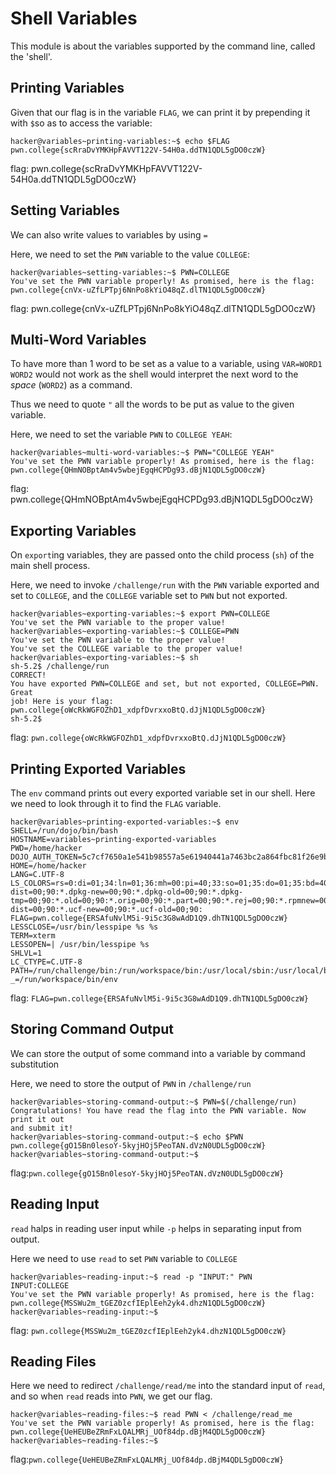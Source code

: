 # Shell Variables
This module is about the variables supported by the command line, called the 'shell'.

## Printing Variables
Given that our flag is in the variable `FLAG`, we can print it by prepending it with `$`so as to access the variable:
```
hacker@variables~printing-variables:~$ echo $FLAG
pwn.college{scRraDvYMKHpFAVVT122V-54H0a.ddTN1QDL5gDO0czW}
```
flag: pwn.college{scRraDvYMKHpFAVVT122V-54H0a.ddTN1QDL5gDO0czW}

## Setting Variables
We can also write values to variables by using `=`

Here, we need to set the `PWN` variable to the value `COLLEGE`:
```
hacker@variables~setting-variables:~$ PWN=COLLEGE
You've set the PWN variable properly! As promised, here is the flag:
pwn.college{cnVx-uZfLPTpj6NnPo8kYiO48qZ.dlTN1QDL5gDO0czW}
```
flag: pwn.college{cnVx-uZfLPTpj6NnPo8kYiO48qZ.dlTN1QDL5gDO0czW}

## Multi-Word Variables
To have more than 1 word to be set as a value to a variable, using `VAR=WORD1 WORD2` would not work as the shell would interpret the next word to the _space_ (`WORD2`) as a command.

Thus we need to quote `"` all the words to be put as value to the given variable.

Here, we need to set the variable `PWN` to `COLLEGE YEAH`:
```
hacker@variables~multi-word-variables:~$ PWN="COLLEGE YEAH"
You've set the PWN variable properly! As promised, here is the flag:
pwn.college{QHmNOBptAm4v5wbejEgqHCPDg93.dBjN1QDL5gDO0czW}
```
flag: pwn.college{QHmNOBptAm4v5wbejEgqHCPDg93.dBjN1QDL5gDO0czW}

## Exporting Variables
On `export`ing variables, they are passed onto the child process (`sh`) of the main shell process.

Here, we need to invoke `/challenge/run` with the `PWN` variable exported and set to `COLLEGE`, and the `COLLEGE` variable set to `PWN` but not exported.

```
hacker@variables~exporting-variables:~$ export PWN=COLLEGE
You've set the PWN variable to the proper value!
hacker@variables~exporting-variables:~$ COLLEGE=PWN
You've set the PWN variable to the proper value!
You've set the COLLEGE variable to the proper value!
hacker@variables~exporting-variables:~$ sh
sh-5.2$ /challenge/run
CORRECT!
You have exported PWN=COLLEGE and set, but not exported, COLLEGE=PWN. Great
job! Here is your flag:
pwn.college{oWcRkWGFOZhD1_xdpfDvrxxoBtQ.dJjN1QDL5gDO0czW}
sh-5.2$
```
flag: `pwn.college{oWcRkWGFOZhD1_xdpfDvrxxoBtQ.dJjN1QDL5gDO0czW}`

## Printing Exported Variables
The `env` command prints out every exported variable set in our shell. Here we need to look through it to find the `FLAG` variable.
```
hacker@variables~printing-exported-variables:~$ env
SHELL=/run/dojo/bin/bash
HOSTNAME=variables~printing-exported-variables
PWD=/home/hacker
DOJO_AUTH_TOKEN=5c7cf7650a1e541b98557a5e61940441a7463bc2a864fbc81f26e9b82e367b5e
HOME=/home/hacker
LANG=C.UTF-8
LS_COLORS=rs=0:di=01;34:ln=01;36:mh=00:pi=40;33:so=01;35:do=01;35:bd=40;33;01:cd=40;33;01:or=40;31;01:mi=00:su=37;41:sg=30;43:ca=00:tw=30;42:ow=34;42:st=37;44:ex=01;32:*.7z=01;31:*.ace=01;31:*.alz=01;31:*.apk=01;31:*.arc=01;31:*.arj=01;31:*.bz=01;31:*.bz2=01;31:*.cab=01;31:*.cpio=01;31:*.crate=01;31:*.deb=01;31:*.drpm=01;31:*.dwm=01;31:*.dz=01;31:*.ear=01;31:*.egg=01;31:*.esd=01;31:*.gz=01;31:*.jar=01;31:*.lha=01;31:*.lrz=01;31:*.lz=01;31:*.lz4=01;31:*.lzh=01;31:*.lzma=01;31:*.lzo=01;31:*.pyz=01;31:*.rar=01;31:*.rpm=01;31:*.rz=01;31:*.sar=01;31:*.swm=01;31:*.t7z=01;31:*.tar=01;31:*.taz=01;31:*.tbz=01;31:*.tbz2=01;31:*.tgz=01;31:*.tlz=01;31:*.txz=01;31:*.tz=01;31:*.tzo=01;31:*.tzst=01;31:*.udeb=01;31:*.war=01;31:*.whl=01;31:*.wim=01;31:*.xz=01;31:*.z=01;31:*.zip=01;31:*.zoo=01;31:*.zst=01;31:*.avif=01;35:*.jpg=01;35:*.jpeg=01;35:*.mjpg=01;35:*.mjpeg=01;35:*.gif=01;35:*.bmp=01;35:*.pbm=01;35:*.pgm=01;35:*.ppm=01;35:*.tga=01;35:*.xbm=01;35:*.xpm=01;35:*.tif=01;35:*.tiff=01;35:*.png=01;35:*.svg=01;35:*.svgz=01;35:*.mng=01;35:*.pcx=01;35:*.mov=01;35:*.mpg=01;35:*.mpeg=01;35:*.m2v=01;35:*.mkv=01;35:*.webm=01;35:*.webp=01;35:*.ogm=01;35:*.mp4=01;35:*.m4v=01;35:*.mp4v=01;35:*.vob=01;35:*.qt=01;35:*.nuv=01;35:*.wmv=01;35:*.asf=01;35:*.rm=01;35:*.rmvb=01;35:*.flc=01;35:*.avi=01;35:*.fli=01;35:*.flv=01;35:*.gl=01;35:*.dl=01;35:*.xcf=01;35:*.xwd=01;35:*.yuv=01;35:*.cgm=01;35:*.emf=01;35:*.ogv=01;35:*.ogx=01;35:*.aac=00;36:*.au=00;36:*.flac=00;36:*.m4a=00;36:*.mid=00;36:*.midi=00;36:*.mka=00;36:*.mp3=00;36:*.mpc=00;36:*.ogg=00;36:*.ra=00;36:*.wav=00;36:*.oga=00;36:*.opus=00;36:*.spx=00;36:*.xspf=00;36:*~=00;90:*#=00;90:*.bak=00;90:*.crdownload=00;90:*.dpkg-dist=00;90:*.dpkg-new=00;90:*.dpkg-old=00;90:*.dpkg-tmp=00;90:*.old=00;90:*.orig=00;90:*.part=00;90:*.rej=00;90:*.rpmnew=00;90:*.rpmorig=00;90:*.rpmsave=00;90:*.swp=00;90:*.tmp=00;90:*.ucf-dist=00;90:*.ucf-new=00;90:*.ucf-old=00;90:
FLAG=pwn.college{ERSAfuNvlM5i-9i5c3G8wAdD1Q9.dhTN1QDL5gDO0czW}
LESSCLOSE=/usr/bin/lesspipe %s %s
TERM=xterm
LESSOPEN=| /usr/bin/lesspipe %s
SHLVL=1
LC_CTYPE=C.UTF-8
PATH=/run/challenge/bin:/run/workspace/bin:/usr/local/sbin:/usr/local/bin:/usr/sbin:/usr/bin:/sbin:/bin
_=/run/workspace/bin/env
```

flag: `FLAG=pwn.college{ERSAfuNvlM5i-9i5c3G8wAdD1Q9.dhTN1QDL5gDO0czW}` 

## Storing Command Output
We can store the output of some command into a variable by command substitution

Here, we need to store the output of `PWN` in `/challenge/run`
```
hacker@variables~storing-command-output:~$ PWN=$(/challenge/run)
Congratulations! You have read the flag into the PWN variable. Now print it out
and submit it!
hacker@variables~storing-command-output:~$ echo $PWN
pwn.college{gO15Bn0lesoY-5kyjHOj5PeoTAN.dVzN0UDL5gDO0czW}
hacker@variables~storing-command-output:~$
```
flag:`pwn.college{gO15Bn0lesoY-5kyjHOj5PeoTAN.dVzN0UDL5gDO0czW}`

## Reading Input 
`read` halps in reading user input while `-p` helps in separating input from output.

Here we need to use `read` to set `PWN` variable to `COLLEGE`
```
hacker@variables~reading-input:~$ read -p "INPUT:" PWN
INPUT:COLLEGE
You've set the PWN variable properly! As promised, here is the flag:
pwn.college{MSSWu2m_tGEZ0zcfIEplEeh2yk4.dhzN1QDL5gDO0czW}
hacker@variables~reading-input:~$
```
flag: `pwn.college{MSSWu2m_tGEZ0zcfIEplEeh2yk4.dhzN1QDL5gDO0czW}`

## Reading Files
Here we need to redirect `/challenge/read/me` into the standard input of `read`, and so when `read` reads into `PWN`, we get our flag.
```
hacker@variables~reading-files:~$ read PWN < /challenge/read_me
You've set the PWN variable properly! As promised, here is the flag:
pwn.college{UeHEUBeZRmFxLQALMRj_UOf84dp.dBjM4QDL5gDO0czW}
hacker@variables~reading-files:~$
```
flag:`pwn.college{UeHEUBeZRmFxLQALMRj_UOf84dp.dBjM4QDL5gDO0czW}` 























